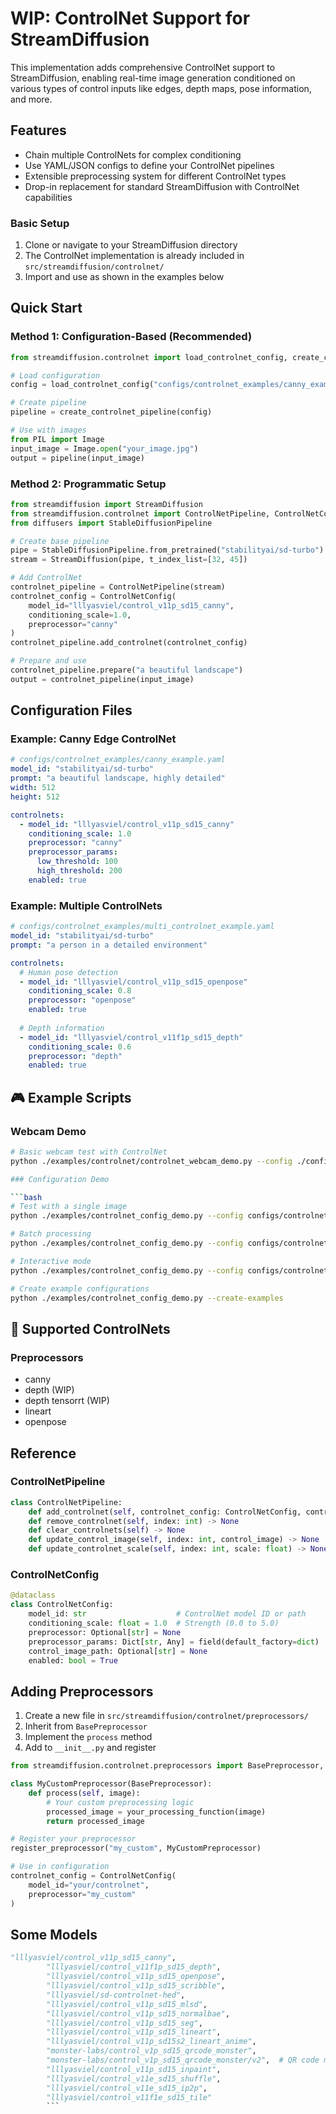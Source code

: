 # WIP: ControlNet Support for StreamDiffusion

This implementation adds comprehensive ControlNet support to StreamDiffusion, enabling real-time image generation conditioned on various types of control inputs like edges, depth maps, pose information, and more.

## Features

- Chain multiple ControlNets for complex conditioning
- Use YAML/JSON configs to define your ControlNet pipelines
- Extensible preprocessing system for different ControlNet types
- Drop-in replacement for standard StreamDiffusion with ControlNet capabilities

### Basic Setup

1. Clone or navigate to your StreamDiffusion directory
2. The ControlNet implementation is already included in `src/streamdiffusion/controlnet/`
3. Import and use as shown in the examples below

## Quick Start

### Method 1: Configuration-Based (Recommended)

```python
from streamdiffusion.controlnet import load_controlnet_config, create_controlnet_pipeline

# Load configuration
config = load_controlnet_config("configs/controlnet_examples/canny_example.yaml")

# Create pipeline
pipeline = create_controlnet_pipeline(config)

# Use with images
from PIL import Image
input_image = Image.open("your_image.jpg")
output = pipeline(input_image)
```

### Method 2: Programmatic Setup

```python
from streamdiffusion import StreamDiffusion
from streamdiffusion.controlnet import ControlNetPipeline, ControlNetConfig
from diffusers import StableDiffusionPipeline

# Create base pipeline
pipe = StableDiffusionPipeline.from_pretrained("stabilityai/sd-turbo")
stream = StreamDiffusion(pipe, t_index_list=[32, 45])

# Add ControlNet
controlnet_pipeline = ControlNetPipeline(stream)
controlnet_config = ControlNetConfig(
    model_id="lllyasviel/control_v11p_sd15_canny",
    conditioning_scale=1.0,
    preprocessor="canny"
)
controlnet_pipeline.add_controlnet(controlnet_config)

# Prepare and use
controlnet_pipeline.prepare("a beautiful landscape")
output = controlnet_pipeline(input_image)
```

## Configuration Files

### Example: Canny Edge ControlNet

```yaml
# configs/controlnet_examples/canny_example.yaml
model_id: "stabilityai/sd-turbo"
prompt: "a beautiful landscape, highly detailed"
width: 512
height: 512

controlnets:
  - model_id: "lllyasviel/control_v11p_sd15_canny"
    conditioning_scale: 1.0
    preprocessor: "canny"
    preprocessor_params:
      low_threshold: 100
      high_threshold: 200
    enabled: true
```

### Example: Multiple ControlNets

```yaml
# configs/controlnet_examples/multi_controlnet_example.yaml
model_id: "stabilityai/sd-turbo"
prompt: "a person in a detailed environment"

controlnets:
  # Human pose detection
  - model_id: "lllyasviel/control_v11p_sd15_openpose"
    conditioning_scale: 0.8
    preprocessor: "openpose"
    enabled: true
    
  # Depth information
  - model_id: "lllyasviel/control_v11f1p_sd15_depth"
    conditioning_scale: 0.6
    preprocessor: "depth"
    enabled: true
```

## 🎮 Example Scripts

### Webcam Demo

```bash
# Basic webcam test with ControlNet
python ./examples/controlnet/controlnet_webcam_demo.py --config ./configs/controlnet_examples/lineart_example.yaml

### Configuration Demo

```bash
# Test with a single image
python ./examples/controlnet_config_demo.py --config configs/controlnet_examples/depth_example.yaml --input test_image.jpg

# Batch processing
python ./examples/controlnet_config_demo.py --config configs/controlnet_examples/canny_example.yaml --input image_folder/

# Interactive mode
python ./examples/controlnet_config_demo.py --config configs/controlnet_examples/multi_controlnet_example.yaml --interactive

# Create example configurations
python ./examples/controlnet_config_demo.py --create-examples
```

## 🔧 Supported ControlNets

### Preprocessors

 - canny
 - depth (WIP)
 - depth tensorrt (WIP)
 - lineart
 - openpose 


## Reference

### ControlNetPipeline

```python
class ControlNetPipeline:
    def add_controlnet(self, controlnet_config: ControlNetConfig, control_image=None) -> int
    def remove_controlnet(self, index: int) -> None
    def clear_controlnets(self) -> None
    def update_control_image(self, index: int, control_image) -> None
    def update_controlnet_scale(self, index: int, scale: float) -> None
```

### ControlNetConfig

```python
@dataclass
class ControlNetConfig:
    model_id: str                    # ControlNet model ID or path
    conditioning_scale: float = 1.0  # Strength (0.0 to 5.0)
    preprocessor: Optional[str] = None
    preprocessor_params: Dict[str, Any] = field(default_factory=dict)
    control_image_path: Optional[str] = None
    enabled: bool = True
```

## Adding Preprocessors

1. Create a new file in `src/streamdiffusion/controlnet/preprocessors/`
2. Inherit from `BasePreprocessor`
3. Implement the `process` method
4. Add to `__init__.py` and register

```python
from streamdiffusion.controlnet.preprocessors import BasePreprocessor, register_preprocessor

class MyCustomPreprocessor(BasePreprocessor):
    def process(self, image):
        # Your custom preprocessing logic
        processed_image = your_processing_function(image)
        return processed_image

# Register your preprocessor
register_preprocessor("my_custom", MyCustomPreprocessor)

# Use in configuration
controlnet_config = ControlNetConfig(
    model_id="your/controlnet",
    preprocessor="my_custom"
)
```


## Some Models 

```python 
"lllyasviel/control_v11p_sd15_canny",         
        "lllyasviel/control_v11f1p_sd15_depth",       
        "lllyasviel/control_v11p_sd15_openpose",      
        "lllyasviel/control_v11p_sd15_scribble",      
        "lllyasviel/sd-controlnet-hed",               
        "lllyasviel/control_v11p_sd15_mlsd",          
        "lllyasviel/control_v11p_sd15_normalbae",     
        "lllyasviel/control_v11p_sd15_seg",           
        "lllyasviel/control_v11p_sd15_lineart",       
        "lllyasviel/control_v11p_sd15s2_lineart_anime", 
        "monster-labs/control_v1p_sd15_qrcode_monster", 
        "monster-labs/control_v1p_sd15_qrcode_monster/v2",  # QR code model v2 (in v2 subfolder)
        "lllyasviel/control_v11p_sd15_inpaint",       
        "lllyasviel/control_v11e_sd15_shuffle",       
        "lllyasviel/control_v11e_sd15_ip2p",          
        "lllyasviel/control_v11f1e_sd15_tile"         
        ```